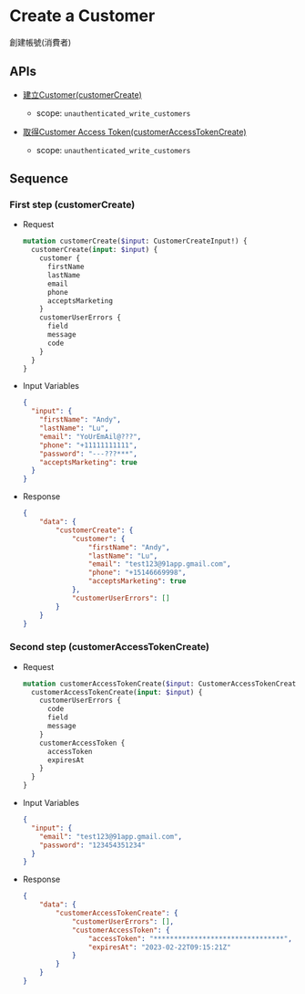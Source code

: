 # Create a Customer

創建帳號(消費者)

## APIs

- [建立Customer(customerCreate)](https://shopify.dev/api/storefront/2022-10/mutations/customerCreate)
  - scope: `unauthenticated_write_customers`

- [取得Customer Access Token(customerAccessTokenCreate)](https://shopify.dev/api/storefront/2022-10/mutations/customerAccessTokenCreate)
  - scope: `unauthenticated_write_customers`

## Sequence

### First step (customerCreate)

- Request

  ```graphql
  mutation customerCreate($input: CustomerCreateInput!) {
    customerCreate(input: $input) {
      customer {
        firstName
        lastName
        email
        phone
        acceptsMarketing
      }
      customerUserErrors {
        field
        message
        code
      }
    }
  }
  ```

- Input Variables

  ```json
  {
    "input": {
      "firstName": "Andy",
      "lastName": "Lu",
      "email": "YoUrEmAil@???",
      "phone": "+11111111111",
      "password": "---???***",
      "acceptsMarketing": true
    }
  }
  ```

- Response

  ```json
  {
      "data": {
          "customerCreate": {
              "customer": {
                  "firstName": "Andy",
                  "lastName": "Lu",
                  "email": "test123@91app.gmail.com",
                  "phone": "+15146669998",
                  "acceptsMarketing": true
              },
              "customerUserErrors": []
          }
      }
  }
  ```

### Second step (customerAccessTokenCreate)

- Request

  ```graphql
  mutation customerAccessTokenCreate($input: CustomerAccessTokenCreateInput!) {
    customerAccessTokenCreate(input: $input) {
      customerUserErrors {
        code
        field
        message
      }
      customerAccessToken {
        accessToken
        expiresAt
      }
    }
  }
  ```

- Input Variables

  ```json
  {
    "input": {
      "email": "test123@91app.gmail.com",
      "password": "123454351234"
    }
  }
  ```

- Response

  ```json
  {
      "data": {
          "customerAccessTokenCreate": {
              "customerUserErrors": [],
              "customerAccessToken": {
                  "accessToken": "********************************",
                  "expiresAt": "2023-02-22T09:15:21Z"
              }
          }
      }
  }
  ```
